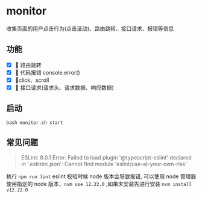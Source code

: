 # monitor

收集页面的用户点击行为(点击滚动)、路由跳转、接口请求、报错等信息

## 功能

-   [x] 🔨 路由跳转
-   [x] 🔨 代码报错 console.error()
-   [x] 🔨click、scroll
-   [x] 🔨 接口请求(请求头、请求数据、响应数据)

## 启动

```
bash monitor.sh start
```

## 常见问题

> ESLint: 8.0.1 Error: Failed to load plugin '@typescript-eslint' declared in '.eslintrc.json': Cannot find module 'eslint/use-at-your-own-risk'

执行 `npm run lint` eslint 校验时候 node 版本会导致报错, 可以使用 node 管理器使用指定的 node 版本，`nvm use 12.22.0` ,如果未安装先进行安装 `nvm install v12.22.0`
